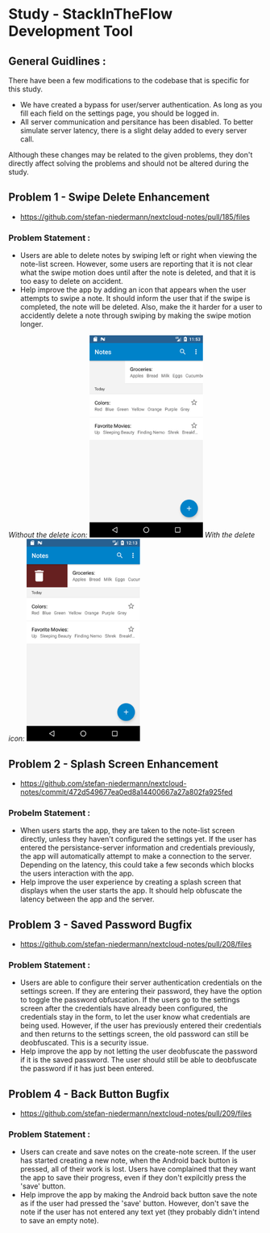 # Study - StackInTheFlow Development Tool
## General Guidlines :
There have been a few modifications to the codebase that is specific for this study. 
- We have created a bypass for user/server authentication. As long as you fill each field on the settings page, you should be logged in.
- All server communication and persitance has been disabled. To better simulate server latency, there is a slight delay added to every server call.

Although these changes may be related to the given problems, they don't directly affect solving the problems and should not be altered during the study.

## Problem 1 - Swipe Delete Enhancement
 - https://github.com/stefan-niedermann/nextcloud-notes/pull/185/files

### Problem Statement :
 - Users are able to delete notes by swiping left or right when viewing the note-list screen. However, some users are reporting that it is not clear what the swipe motion does until after the note is deleted, and that it is too easy to delete on accident.
 - Help improve the app by adding an icon that appears when the user attempts to swipe a note. It should inform the user that if the swipe is completed, the note will be deleted. Also, make the it harder for a user to accidently delete a note through swiping by making the swipe motion longer. 

*Without the delete icon:*
<img src="Screenshot_withoutDeleteIcon.png" width="225" height="400" />
*With the delete icon:*
<img src="Screenshot_withDeleteIcon.png" width="225" height="400" />

## Problem 2 - Splash Screen Enhancement
 - https://github.com/stefan-niedermann/nextcloud-notes/commit/472d549677ea0ed8a14400667a27a802fa925fed
 
### Probelm Statement :
 - When users starts the app, they are taken to the note-list screen directly, unless they haven't configured the settings yet. If the user has entered the persistance-server information and credentials previously, the app will automatically attempt to make a connection to the server. Depending on the latency, this could take a few seconds which blocks the users interaction with the app. 
 - Help improve the user experience by creating a splash screen that displays when the user starts the app. It should help obfuscate the latency between the app and the server.

## Problem 3 - Saved Password Bugfix
 - https://github.com/stefan-niedermann/nextcloud-notes/pull/208/files

### Problem Statement :
 - Users are able to configure their server authentication credentials on the settings screen. If they are entering their password, they have the option to toggle the password obfuscation. If the users go to the settings screen after the credentials have already been configured, the credentials stay in the form, to let the user know what credentials are being used. However, if the user has previously entered their credentials and then returns to the settings screen, the old password can still be deobfuscated. This is a security issue.
 - Help improve the app by not letting the user deobfuscate the password if it is the saved password. The user should still be able to deobfuscate the password if it has just been entered.

## Problem 4 - Back Button Bugfix
 - https://github.com/stefan-niedermann/nextcloud-notes/pull/209/files
 
### Problem Statement :
 - Users can create and save notes on the create-note screen. If the user has started creating a new note, when the Android back button is pressed, all of their work is lost. Users have complained that they want the app to save their progress, even if they don't expilcitly press the 'save' button. 
 - Help improve the app by making the Android back button save the note as if the user had pressed the 'save' button. However, don't save the note if the user has not entered any text yet (they probably didn't intend to save an empty note). 

